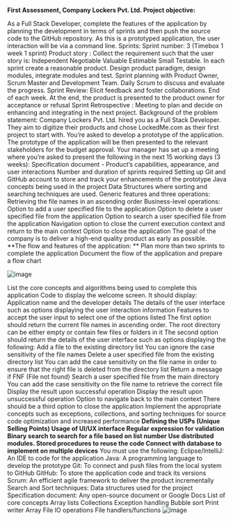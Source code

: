 **First Assessment, Company Lockers Pvt. Ltd. Project objective:**


As a Full Stack Developer, complete the features of the application by planning the development in terms of sprints and then push the source code to the GitHub repository. As this is a prototyped application, the user interaction will be via a command line.
Sprints:
Sprint number: 3 (Timebox 1 week 1 sprint) Product story : Collect the requirement such that the user story is: Independent Negotiable Valuable Estimable Small Testable.
In each sprint create a reasonable product. Design product paradigm, design modules, integrate modules and test.
Sprint planning with Product Owner, Scrum Master and Development Team. Daily Scrum to discuss and evaluate the progress.
Sprint Review: Elicit feedback and foster collaborations. End of each week. At the end, the product is presented to the product owner for acceptance or refusal
Sprint Retrospective : Meeting to plan and decide on enhancing and integrating in the next project.
Background of the problem statement:
Company Lockers Pvt. Ltd. hired you as a Full Stack Developer. They aim to digitize their products and chose LockedMe.com as their first project to start with. You’re asked to develop a prototype of the application. The prototype of the application will be then presented to the relevant stakeholders for the budget approval. Your manager has set up a meeting where you’re asked to present the following in the next 15 working days (3 weeks):
Specification document - Product’s capabilities, appearance, and user interactions
Number and duration of sprints required
Setting up Git and GitHub account to store and track your enhancements of the prototype
Java concepts being used in the project
Data Structures where sorting and searching techniques are used.
Generic features and three operations:
Retrieving the file names in an ascending order
Business-level operations:
Option to add a user specified file to the application
Option to delete a user specified file from the application
Option to search a user specified file from the application
Navigation option to close the current execution context and return to the main context
Option to close the application
The goal of the company is to deliver a high-end quality product as early as possible.
**The flow and features of the application: ** Plan more than two sprints to complete the application
Document the flow of the application and prepare a flow chart

![image](https://user-images.githubusercontent.com/105636736/174468221-776b7eb1-8d4e-4f28-af2f-42928150be1f.png)

			


List the core concepts and algorithms being used to complete this application
Code to display the welcome screen. It should display:
Application name and the developer details
The details of the user interface such as options displaying the user interaction information
Features to accept the user input to select one of the options listed
The first option should return the current file names in ascending order. The root directory can be either empty or contain few files or folders in it
The second option should return the details of the user interface such as options displaying the following:
Add a file to the existing directory list
You can ignore the case sensitivity of the file names
Delete a user specified file from the existing directory list
You can add the case sensitivity on the file name in order to ensure that the right file is deleted from the directory list
Return a message if FNF (File not found)
Search a user specified file from the main directory
You can add the case sensitivity on the file name to retrieve the correct file
Display the result upon successful operation
Display the result upon unsuccessful operation
Option to navigate back to the main context
There should be a third option to close the application
Implement the appropriate concepts such as exceptions, collections, and sorting techniques for source code optimization and increased performance
**Defining the USPs (Unique Selling Points)
Usage of UI/UX interface Regular expression for validation Binary search to search for a file based on list number Use distributed modules. Stored procedures to reuse the code Connect with database to implement on multiple devices**
You must use the following:
Eclipse/IntelliJ: An IDE to code for the application
Java: A programming language to develop the prototype
Git: To connect and push files from the local system to GitHub
GitHub: To store the application code and track its versions
Scrum: An efficient agile framework to deliver the product incrementally
Search and Sort techniques: Data structures used for the project
Specification document: Any open-source document or Google Docs
List of core concepts Array lists Collections Exception handling Bubble sort Print writer Array File IO operations File handlers/functions
![image](https://user-images.githubusercontent.com/105636736/174468197-48be2364-f5fa-487b-8dba-fc34e0c97100.png)

